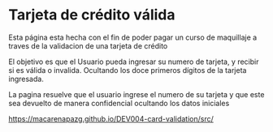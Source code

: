 # Tarjeta de crédito válida
 
 Esta página esta hecha con el fin de poder pagar un curso de maquillaje a traves de la validacion de una tarjeta de crédito

 El objetivo es que el Usuario pueda ingresar su numero de tarjeta, y recibir si es válida o invalida. Ocultando los doce primeros dígitos de la tarjeta ingresada.

La pagina resuelve que el usuario ingrese el numero de su tarjeta y que este sea devuelto de manera confidencial ocultando los datos iniciales 

https://macarenapazg.github.io/DEV004-card-validation/src/
